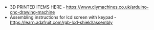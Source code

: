 * 3D PRINTED ITEMS HERE - https://www.diymachines.co.uk/arduino-cnc-drawing-machine
* Assembling instructions for lcd screen with keypad - https://learn.adafruit.com/rgb-lcd-shield/assembly
